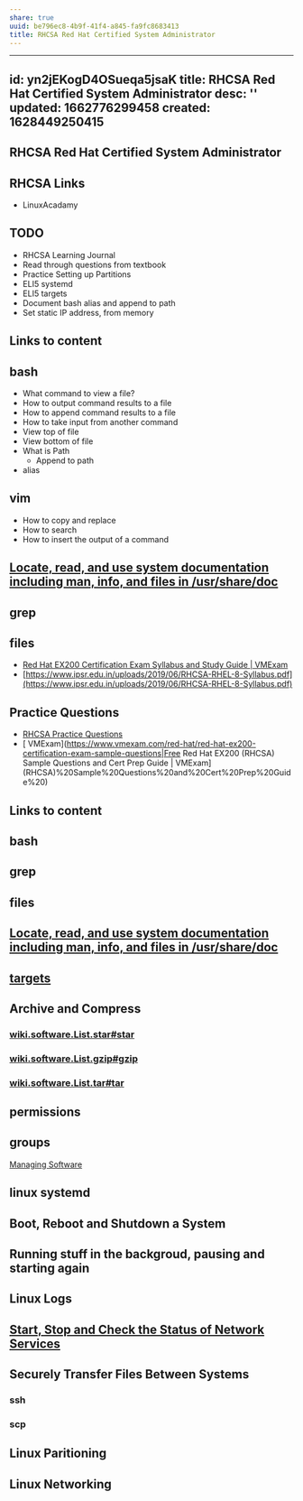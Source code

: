 ```yaml
---
share: true
uuid: be796ec8-4b9f-41f4-a845-fa9fc8683413
title: RHCSA Red Hat Certified System Administrator
---
```

---
id: yn2jEKogD4OSueqa5jsaK
title: RHCSA Red Hat Certified System Administrator
desc: ''
updated: 1662776299458
created: 1628449250415
---

RHCSA Red Hat Certified System Administrator
--------------------------------------------

RHCSA Links
-----------

*   LinuxAcadamy

TODO
----

*   RHCSA Learning Journal
*   Read through questions from textbook
*   Practice Setting up Partitions
*   ELI5 systemd
*   ELI5 targets
*   Document bash alias and append to path
*   Set static IP address, from memory

Links to content
----------------

bash
----

*   What command to view a file?
*   How to output command results to a file
*   How to append command results to a file
*   How to take input from another command
*   View top of file
*   View bottom of file
*   What is Path
    *   Append to path
*   alias

vim
---

*   How to copy and replace
*   How to search
*   How to insert the output of a command

[Locate, read, and use system documentation including man, info, and files in /usr/share/doc](/undefined)
-----------------------------------------------------------------------------------------------------------------

grep
----

files
-----

*   [Red Hat EX200 Certification Exam Syllabus and Study Guide | VMExam](https://www.vmexam.com/red-hat/red-hat-ex200-rhcsa-certification-exam-syllabus)
*   [https://www.ipsr.edu.in/uploads/2019/06/RHCSA-RHEL-8-Syllabus.pdf](https://www.ipsr.edu.in/uploads/2019/06/RHCSA-RHEL-8-Syllabus.pdf)

Practice Questions
------------------

*   [RHCSA Practice Questions](https://rhcsapracticequestions.com/questions/questions)
*   [ VMExam](https://www.vmexam.com/red-hat/red-hat-ex200-certification-exam-sample-questions|Free Red Hat EX200 (RHCSA) Sample Questions and Cert Prep Guide | VMExam](RHCSA)%20Sample%20Questions%20and%20Cert%20Prep%20Guide%20)

Links to content
----------------

bash
----

grep
----

files
-----

[Locate, read, and use system documentation including man, info, and files in /usr/share/doc](/undefined)
-----------------------------------------------------------------------------------------------------------------

[targets](/undefined)
-----------------------------------------------------------------------------

Archive and Compress
--------------------

### [wiki.software.List.star#star](/undefined)

### [wiki.software.List.gzip#gzip](/undefined)

### [wiki.software.List.tar#tar](/undefined)

permissions
-----------

groups
------

[Managing Software](/undefined)

linux systemd
-------------

Boot, Reboot and Shutdown a System
----------------------------------

Running stuff in the backgroud, pausing and starting again
----------------------------------------------------------

Linux Logs
----------

[Start, Stop and Check the Status of Network Services](/undefined)
--------------------------------------------------------------------------

Securely Transfer Files Between Systems
---------------------------------------

### ssh

### scp

Linux Paritioning
-----------------

Linux Networking
----------------
